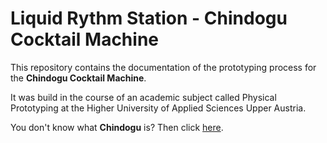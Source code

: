 # Liquid Rythm Station - Chindogu Cocktail Machine

This repository contains the documentation of the prototyping process for the __Chindogu Cocktail Machine__.

It was build in the course of an academic subject called Physical Prototyping at the Higher University of Applied Sciences Upper Austria.

You don't know what **Chindogu** is? Then click [here](https://chindogu.com/ics/).

